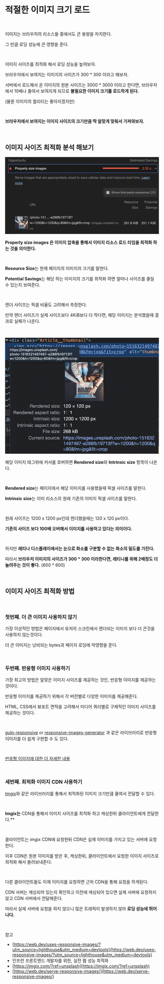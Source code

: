 # 적절한 이미지 크기 로드

<br>

이미지는 브라우저의 리소스들 중에서도 큰 용량을 차지한다.

그 만큼 로딩 성능에 큰 영향을 준다.

<br>

이미지 사이즈를 최적화 해서 로딩 성능을 높여보자.

브라우저에서 보여지는 이미지의 사이즈가 300 \* 300 이라고 해보자.

서버에서 로드해서 온 이미지의 원본 사이즈는 3000 \* 3000 이라고 한다면, 브라우저에서 10배나 줄여서 보여지게 되므로 **불필요한 이미지 크기를 로드하게 된다.**

(물론 이미지의 퀄리티는 좋아지겠지만)

<br>

**브라우저에서 보여지는 이미지 사이즈의 크기만큼 딱 알맞게 맞춰서 가져와보자.**

<br>

## 이미지 사이즈 최적화 분석 해보기

![이미지 사이즈 최적화 분석](./../Images/이미지%20최적화/이미지%20최적화-1.png)

**Properly size images 은 이미지 압축을 통해서 이미지 리소스 로드 타임을 최적화 하는 것을 의미한다.**

<br>

**Resource Size**는 현재 페이지의 이미지의 크기를 말한다.

**Potential Savings**는 해당 하는 이미지의 크기를 최적화 하면 얼마나 사이즈를 줄일 수 있는지 보여준다.

<br>

렌더 사이즈는 픽셀 비율도 고려해서 측정한다.

만약 렌더 사이즈가 실제 사이즈보다 4KiB보다 더 작다면, 해당 이미지는 분석했을때 결과로 실패가 나온다.

<br>

![이미지 사이즈 최적화 분석](./../Images/이미지%20최적화/이미지%20최적화-2.png)

해당 이미지 태그위에 커서를 호버하면 **Rendered size**와 **Intrinsic size** 항목이 나온다.

<br>

**Rendered size**는 페이지에서 해당 이미지를 사용했을때 픽셀 사이즈를 말한다.

**Intrinsic size**는 이미 리소스의 원래 기존의 이미지 픽셀 사이즈를 말한다.

<br>

원래 사이즈는 1200 x 1200 px인데 렌더했을때는 120 x 120 px이다.

**기존의 사이즈 보다 100배 오버해서 이미지를 사용하고 있다는 의미이다.**

<br>

하지만 **레티나 디스플레이에서는 눈으로 화소를 구분할 수 없는 화소의 밀도를 가진다.**

따라서 **브라우저 이미지의 사이즈가 300 \* 300 이라한다면, 레티나를 위해 2배정도 더 늘려주는 것이 좋다.** (600 \* 600)

<br>

## 이미지 사이즈 최적화 방법

<br>

### 첫번째. 더 큰 이미지 사용하지 않기

가장 이상적인 방법은 페이지에서 유저의 스크린에서 렌더되는 이미지 보다 더 큰것을 사용하지 않는것이다.

더 큰 이미지는 낭비되는 bytes과 페이지 로딩에 악영향을 준다.

<br>

### 두번째. 반응형 이미지 사용하기

가장 최고의 방법은 알맞은 이미지 사이즈를 제공하는 것인, 반응형 이미지를 제공하는 것이다.

반응형 이미지를 제공하기 위해서 각 버전별로 다양한 이미지를 제공해준다.

HTML, CSS에서 뷰포트 면적을 고려해서 미디어 쿼리별로 구체적인 이미지 사이즈를 제공하는 것이다.

<br>

[gulp-responsive](https://www.npmjs.com/package/gulp-responsive) or [responsive-images-generator](https://www.npmjs.com/package/responsive-images-generator) 과 같은 라이브러리로 반응형 이미지를 더 쉽게 구현할 수 도 있다.

<br>

[반응형 이미지에 대한 더 자세한 내용](https://web.dev/serve-responsive-images/)

<br>

### 세번째. 최적화 이미지 CDN 사용하기

[Imgix](https://imgix.com/)와 같은 라이브러리를 통해서 최적화된 이미지 크기만큼 줄여서 전달할 수 있다.

<br>

**Imgix는** CDN을 통해서 이미지 사이즈를 최적화 하고 캐싱한뒤 클라이언트에게 전달한다.\*\*

<br>

클라이언트는 imgix CDN에 요청한뒤 CDN은 실제 이미지를 가지고 있는 서버에 요청한다.

이후 CDN은 원본 이미지를 받은 후, 캐싱한뒤, 클라이언트에서 요청한 이미지 사이즈로 최적화 해서 돌려보내준다.

<br>

다른 클라이언트들도 이제 이미지를 요청하면 근처 CDN을 통해 요청을 하게된다.

CDN 서버는 캐싱되어 있는지 확인하고 이전에 캐싱되어 있으면 실제 서버에 요청하지 않고 CDN 서버에서 전달해준다.

따라서 실제 서버에 요청을 하지 않으니 많은 트레픽이 발생하지 않아 **로딩 성능에 뛰어나다.**

<br>

참고

- [https://web.dev/uses-responsive-images/?utm_source=lighthouse&utm_medium=devtools](https://web.dev/uses-responsive-images/?utm_source=lighthouse&utm_medium=devtools)
- 인프런 프론트엔드 개발자를 위한, 실전 웹 성능 최적화
- [https://imgix.com/?ref=unsplash](https://imgix.com/?ref=unsplash)
- [https://web.dev/serve-responsive-images/](https://web.dev/serve-responsive-images/)
